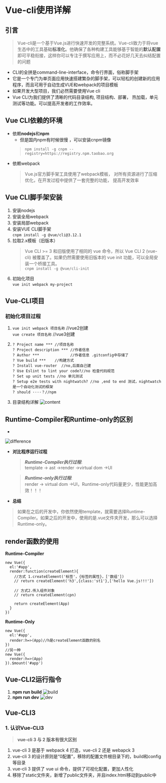 # Vue-cli使用详解

## 引言
  > Vue-cli是一个基于Vue.js进行快速开发的完整系统。Vue-cli致力于将vue生态中的工具基础**标准化**。他确保了各种构建工具能够基于智能的**默认配置**即可平稳衔接，这样你可以专注于撰写应用上，而不必花好几天去纠结配置的问题
  * CLI的全拼是command-line-interface，命令行界面，俗称脚手架
  * 它是一个专门为单页面应用快速搭建繁杂的脚手架，可以轻松的创建新的应用程序，而且可用于自动生成VUE和webpack的项目模板
  * 如果开发大型项目，我们必然需要使用Vue cli
  * Vue CLI为我们提供了清晰的代码目录结构, 项目结构、部署， 热加载，单元测试等功能。可以提高开发者的工作效率。

## Vue CLI依赖的环境
* 依赖**nodejs**和**npm**
  * 但是国内npm有时候很慢 ，可以安装cnpm镜像
  > `npm install -g cnpm --registry=https://registry.npm.taobao.org`
* 依赖webpack
  > Vue.js官方脚手架工具使用了webpack模板， 对所有资源进行了压缩优化，在开发过程中提供了一套完整的功能， 提高开发效率

## Vue CLI脚手架安装
1. 安装nodejs
2. 安装全局webpack
3. 安装局部webpack
4. 安装VUE CLI脚手架<br>
  `cnpm install -g @vue/cli@3.12.1`
5. 拉取2.x模板（旧版本）
   > Vue CLI >= 3 和旧版使用了相同的 vue 命令，所以 Vue CLI 2 (vue-cli) 被覆盖了。如果仍然需要使用旧版本的 vue init 功能，可以全局安装一个桥接工具。<br>
   `cnpm install -g @vue/cli-init`
6. 初始化项目<br>
   `vue init webpack my-project`
## Vue-CLI项目
### 初始化项目过程
1. `vue init webpack 项目名称` //vue2创建<br>
   `vue create 项目名称`   //vue3创建
2. ```
   ? Project name *** //项目名称
   ? Project description *** //作者信息
   ? Author ***              //作者信息 .gitconfig中存储了
   ? Vue build ***    //构建方式
   ? Install vue-router  //no,后面自己建
   ? Use Eslint to lint your code?//no 检查代码规范
   ? Set up unit tests //no 单元测试
   ? Setup e2e tests with nightwatch? //no ,end to end 测试，nightwatch是一个自动化测试的框架
   ? should ····？//npm 
   ```
3. 目录结构详解
![content](./img/20210725145720505.png)


## Runtime-Compiler和Runtime-only的区别
* 
![difference](img/20210725150148240.png)
* **对比程序运行过程**
  > ***Runtime-Compiler执行过程***:<br>template -> ast ->render ->virtual dom ->UI

  > ***Runtime-only执行过程***:<br>render -> virtual dom ->UI，Runtime-only代码量更少，性能更加高效！！！
* **总结**
> 如果在之后的开发中，你依然使用template，就需要选择Runtime-Compiler。如果之后的开发中，使用的是.vue文件夹开发，那么可以选择Runtime-only。
## render函数的使用
**Runtime-Compiler**
  ```
  new Vue({
    el:'#app',
    render:function(createElement){
      //方式 1.createElement('标签'，{标签的属性}，['数组'])
      // return createElement('h3',{class:'st1'},['hello Vue.js!!!'])

      // 方式2.传入组件对象
      // return createElement(cpn)

      return createElement(App)
    }
  })
  ```
  **Runtime-Only**
  ```
  new Vue({
    el:'#app',
    render:h=>(App)//h是createElement函数的别名
  })
  //另一种
  new Vue({
    render:h=>(App)
  }).$mount('#app')
  ```
  ## Vue-CLI2运行指令
  1. **npm run build**
  ![build](img/20210725150844852.png)
  2. **npm run dev**
  ![dev](img/20210725150928189.png)

  ## Vue-CLI3
  ### 1. 认识Vue-CLI3
  > **vue-cli 3 与 2 版本有很大区别**
  1. vue-cli 3 是基于 webpack 4 打造，vue-cli 2 还是 webapck 3
  2. vue-cli 3 的设计原则是“0配置”，移除的配置文件根目录下的，build和config等目录
  3. vue-cli 3 提供了 vue ui 命令，提供了可视化配置，更加人性化
  4. 移除了static文件夹，新增了public文件夹，并且index.html移动到public中 

